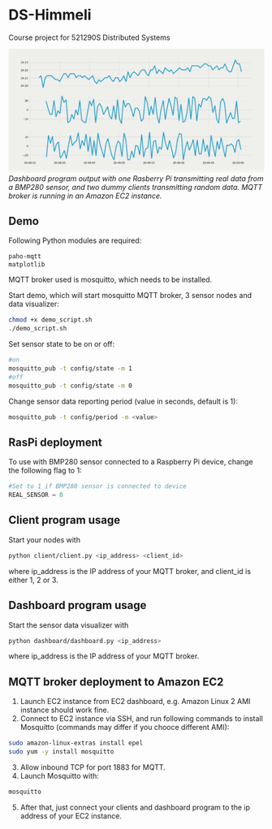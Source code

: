 # DS-Himmeli
Course project for 521290S Distributed Systems

![](example.gif)
*Dashboard program output with one Rasberry Pi transmitting real data from a BMP280 sensor, and two dummy clients transmitting random data. MQTT broker is running in an Amazon EC2 instance.*

## Demo
Following Python modules are required:
```
paho-mqtt
matplotlib
```

MQTT broker used is mosquitto, which needs to be installed.


Start demo, which will start mosquitto MQTT broker, 3 sensor nodes and data visualizer:
```bash
chmod +x demo_script.sh
./demo_script.sh
```

Set sensor state to be on or off:
```bash
#on
mosquitto_pub -t config/state -m 1
#off
mosquitto_pub -t config/state -m 0
```

Change sensor data reporting period (value in seconds, default is 1):
```bash
mosquitto_pub -t config/period -m <value>
```

## RasPi deployment
To use with BMP280 sensor connected to a Raspberry Pi device, change the following flag to 1:
```python
#Set to 1 if BMP280 sensor is connected to device
REAL_SENSOR = 0
```

## Client program usage
Start your nodes with
```bash
python client/client.py <ip_address> <client_id>
```
where ip_address is the IP address of your MQTT broker, and client_id is either 1, 2 or 3.

## Dashboard program usage
Start the sensor data visualizer with
```bash
python dashboard/dashboard.py <ip_address>
```
where ip_address is the IP address of your MQTT broker.
## MQTT broker deployment to Amazon EC2
1. Launch EC2 instance from EC2 dashboard, e.g. Amazon Linux 2 AMI instance should work fine.
2. Connect to EC2 instance via SSH, and run following commands to install Mosquitto (commands may differ if you chooce different AMI):
```bash
sudo amazon-linux-extras install epel
sudo yum -y install mosquitto
```
3. Allow inbound TCP for port 1883 for MQTT.
4. Launch Mosquitto with:
```bash
mosquitto
```
5. After that, just connect your clients and dashboard program to the ip address of your EC2 instance.


